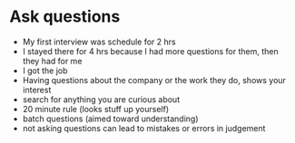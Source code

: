# Ask questions

- My first interview was schedule for 2 hrs
- I stayed there for 4 hrs because I had more questions for them, then they had for me
- I got the job
- Having questions about the company or the work they do, shows your interest
- search for anything you are curious about
- 20 minute rule (looks stuff up yourself)
- batch questions (aimed toward understanding)
- not asking questions can lead to mistakes or errors in judgement
